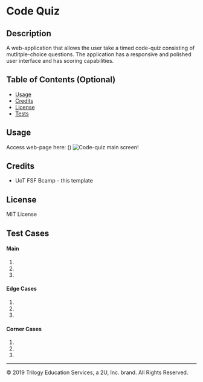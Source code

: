 # Code Quiz

## Description 
A web-application that allows the user take a timed code-quiz consisting of mutlitple-choice questions. The application has a responsive and polished user interface and has scoring capabilities.

## Table of Contents (Optional)

* [Usage](#usage)
* [Credits](#credits)
* [License](#license)
* [Tests](#tests)

## Usage 

Access web-page here: ()
![Code-quiz main screen!]()

## Credits
* UoT FSF Bcamp - this template

## License

MIT License

## Test Cases
#### Main
1.
2.
3.
#### Edge Cases
1.
2.
3.
#### Corner Cases
1.
2.
3.

---
© 2019 Trilogy Education Services, a 2U, Inc. brand. All Rights Reserved.
